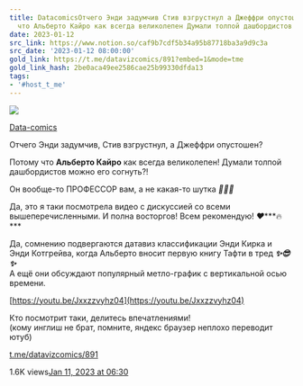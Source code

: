 ```yaml
---
title: DatacomicsОтчего Энди задумчив Стив взгрустнул а Джеффри опустошен   Потому
  что Альберто Кайро как всегда великолепен Думали толпой дашбордистов можно
date: 2023-01-12
src_link: https://www.notion.so/caf9b7cdf5b34a95b87718ba3a9d9c3a
src_date: '2023-01-12 08:00:00'
gold_link: https://t.me/datavizcomics/891?embed=1&mode=tme
gold_link_hash: 2be0aca49ee2586cae25b99330dfda13
tags:
- '#host_t_me'
---
```




[*![](https://cdn4.cdn-telegram.org/file/ZYrUawaBV9xMsxbpRiA0Lxtn-fvEnGKGrXDCbOsObmSZLllwcLxGlwZ27Yyl5K9oaqQyoGZjb491_exHYLNclBnIT-UHgwzxShVioT6GFiZKULXgZKgfM0VgeBljLPYBzqZznRTL4OYvxnkqclpYUEBCISQSqsEYmZQ7RGlSUBNlR55tgLVtd0eyPFLmgLPkAhMcPnHprXaNMJ70LfHJUg8U6wrc92OzHQaPzA9oQsT0HRpcH_1_U0G8IZx7IIDkIWaqYFCGLrpIzelJDEhJNw7Bu3RweMbXKhVPEqZoEVMvRvJzPf-j0vau7mlG4KUsKhpEigRsavCoq0t3m5TtOw.jpg)*](https://t.me/datavizcomics)



[Data-comics](https://t.me/datavizcomics)

Отчего Энди задумчив, Стив взгрустнул, а Джеффри опустошен?   
  
Потому что **Альберто Кайро** как всегда великолепен! Думали толпой дашбордистов можно его согнуть?!  
  
Он вообще-то ПРОФЕССОР вам, а не какая-то шутка ***🤘******😎******🤘***  
  
Да, это я таки посмотрела видео с дискуссией со всеми вышеперечисленными. И полна восторгов! Всем рекомендую! ***❤️******🔥***  
  
Да, сомнению подвергаются датавиз классификации Энди Кирка и Энди Котгрейва, когда Альберто вносит первую книгу Тафти в тред ***✨******😎******✨***  
А ещё они обсуждают популярный метло-график с вертикальной осью времени.   
  
[https://youtu.be/Jxxzzvyhz04](https://youtu.be/Jxxzzvyhz04)  
  
Кто посмотрит таки, делитесь впечатлениями!  
(кому инглиш не брат, помните, яндекс браузер неплохо переводит ютуб)

[t.me/datavizcomics/891](https://t.me/datavizcomics/891)

1.6K views[Jan 11, 2023 at 06:30](https://t.me/datavizcomics/891)